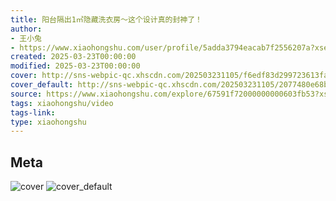 ```yaml
---
title: 阳台隔出1㎡隐藏洗衣房～这个设计真的封神了！
author:
- 王小兔
- https://www.xiaohongshu.com/user/profile/5adda3794eacab7f2556207a?xsec_token=undefined
created: 2025-03-23T00:00:00
modified: 2025-03-23T00:00:00
cover: http://sns-webpic-qc.xhscdn.com/202503231105/f6edf83d299723613fa5bbc8ccdadf4c/1040g00831b8n9uq4mo004a4ooehni83q01e8jgg!nc_n_webp_prv_1
cover_default: http://sns-webpic-qc.xhscdn.com/202503231105/2077480e68bd6b03a4d04566c96ca474/1040g00831b8n9uq4mo004a4ooehni83q01e8jgg!nc_n_webp_mw_1
source: https://www.xiaohongshu.com/explore/67591f72000000000603fb53?xsec_token=ABseXJrXIButQKot_UWU3hx8wsPif9ePSCFH0iXzFD6FU=
tags: xiaohongshu/video
tags-link:
type: xiaohongshu
---
```


## Meta

![cover](http://sns-webpic-qc.xhscdn.com/202503231105/f6edf83d299723613fa5bbc8ccdadf4c/1040g00831b8n9uq4mo004a4ooehni83q01e8jgg!nc_n_webp_prv_1)
![cover_default](http://sns-webpic-qc.xhscdn.com/202503231105/2077480e68bd6b03a4d04566c96ca474/1040g00831b8n9uq4mo004a4ooehni83q01e8jgg!nc_n_webp_mw_1)
